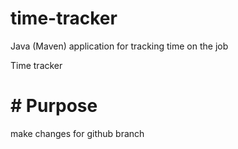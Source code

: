 # time-tracker
Java (Maven) application for tracking time on the job

Time tracker

# # Purpose
make changes for github branch
